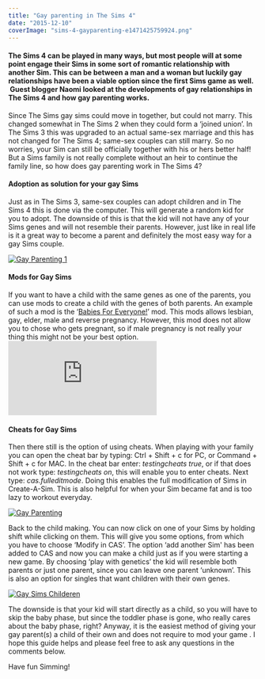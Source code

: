 ```yaml
---
title: "Gay parenting in The Sims 4"
date: "2015-12-10"
coverImage: "sims-4-gayparenting-e1471425759924.png"
---
```


#### The Sims 4 can be played in many ways, but most people will at some point engage their Sims in some sort of romantic relationship with another Sim. This can be between a man and a woman but luckily gay relationships have been a viable option since the first Sims game as well.  Guest blogger Naomi looked at the developments of gay relationships in The Sims 4 and how gay parenting works.

Since The Sims gay sims could move in together, but could not marry. This changed somewhat in The Sims 2 when they could form a ‘joined union’. In The Sims 3 this was upgraded to an actual same-sex marriage and this has not changed for The Sims 4; same-sex couples can still marry. So no worries, your Sim can still be officially together with his or hers better half! But a Sims family is not really complete without an heir to continue the family line, so how does gay parenting work in The Sims 4?

#### Adoption as solution for your gay Sims

Just as in The Sims 3, same-sex couples can adopt children and in The Sims 4 this is done via the computer. This will generate a random kid for you to adopt. The downside of this is that the kid will not have any of your Sims genes and will not resemble their parents. However, just like in real life is it a great way to become a parent and definitely the most easy way for a gay Sims couple.

[![Gay Parenting 1](images/Gay-Parenting-11.jpg)](http://www.legenddiaries.com/wp-content/uploads/2015/02/Gay-Parenting-11.jpg)

#### Mods for Gay Sims

If you want to have a child with the same genes as one of the parents, you can use mods to create a child with the genes of both parents. An example of such a mod is the ‘[Babies For Everyone!](http://modthesims.info/download.php?t=534978)’ mod. This mods allows lesbian, gay, elder, male and reverse pregnancy. However, this mod does not allow you to chose who gets pregnant, so if male pregnancy is not really your thing this might not be your best option. [![Kinguin Overwatch - 336x280](https://www.kinguin.net/affiliateplus/banner.php?id=304&account_id=22113&store_id=1 "Kinguin Overwatch - 336x280")](http://www.kinguin.net/category/19181/overwatch-pre-order-battle-net-cd-key?r=22113&bannerid=304) 

#### Cheats for Gay Sims

Then there still is the option of using cheats. When playing with your family you can open the cheat bar by typing: Ctrl + Shift + c for PC, or Command + Shift + c for MAC. In the cheat bar enter: _testingcheats true_, or if that does not work type: _testingcheats on_, this will enable you to enter cheats. Next type: _cas.fulleditmode_. Doing this enables the full modification of Sims in Create-A-Sim. This is also helpful for when your Sim became fat and is too lazy to workout everyday.

[![Gay Parenting](images/Gay-Parenting-2.jpg)](http://www.legenddiaries.com/wp-content/uploads/2015/02/Gay-Parenting-2.jpg)

Back to the child making. You can now click on one of your Sims by holding shift while clicking on them. This will give you some options, from which you have to choose ‘Modify in CAS’. The option ‘add another Sim' has been added to CAS and now you can make a child just as if you were starting a new game. By choosing ‘play with genetics’ the kid will resemble both parents or just one parent, since you can leave one parent ‘unknown’. This is also an option for singles that want children with their own genes.

[![Gay Sims Childeren](images/Gay-Parenting-3.jpg)](http://www.legenddiaries.com/wp-content/uploads/2015/02/Gay-Parenting-3.jpg)

The downside is that your kid will start directly as a child, so you will have to skip the baby phase, but since the toddler phase is gone, who really cares about the baby phase, right? Anyway, it is the easiest method of giving your gay parent(s) a child of their own and does not require to mod your game . I hope this guide helps and please feel free to ask any questions in the comments below.

Have fun Simming!
